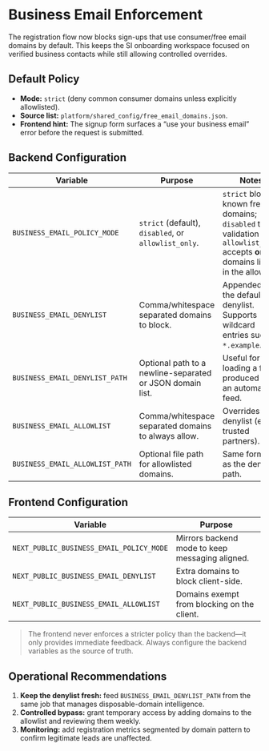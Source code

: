 # Business Email Enforcement

The registration flow now blocks sign-ups that use consumer/free email domains by default. This keeps the SI onboarding workspace focused on verified business contacts while still allowing controlled overrides.

## Default Policy

- **Mode:** `strict` (deny common consumer domains unless explicitly allowlisted).
- **Source list:** `platform/shared_config/free_email_domains.json`.
- **Frontend hint:** The signup form surfaces a “use your business email” error before the request is submitted.

## Backend Configuration

| Variable | Purpose | Notes |
|----------|---------|-------|
| `BUSINESS_EMAIL_POLICY_MODE` | `strict` (default), `disabled`, or `allowlist_only`. | `strict` blocks known free domains; `disabled` turns validation off; `allowlist_only` accepts **only** domains listed in the allowlist. |
| `BUSINESS_EMAIL_DENYLIST` | Comma/whitespace separated domains to block. | Appended to the default denylist. Supports wildcard entries such as `*.example`. |
| `BUSINESS_EMAIL_DENYLIST_PATH` | Optional path to a newline-separated or JSON domain list. | Useful for loading a file produced by an automated feed. |
| `BUSINESS_EMAIL_ALLOWLIST` | Comma/whitespace separated domains to always allow. | Overrides the denylist (e.g., trusted partners). |
| `BUSINESS_EMAIL_ALLOWLIST_PATH` | Optional file path for allowlisted domains. | Same format as the denylist path. |

## Frontend Configuration

| Variable | Purpose |
|----------|---------|
| `NEXT_PUBLIC_BUSINESS_EMAIL_POLICY_MODE` | Mirrors backend mode to keep messaging aligned. |
| `NEXT_PUBLIC_BUSINESS_EMAIL_DENYLIST` | Extra domains to block client-side. |
| `NEXT_PUBLIC_BUSINESS_EMAIL_ALLOWLIST` | Domains exempt from blocking on the client. |

> The frontend never enforces a stricter policy than the backend—it only provides immediate feedback. Always configure the backend variables as the source of truth.

## Operational Recommendations

1. **Keep the denylist fresh:** feed `BUSINESS_EMAIL_DENYLIST_PATH` from the same job that manages disposable-domain intelligence.
2. **Controlled bypass:** grant temporary access by adding domains to the allowlist and reviewing them weekly.
3. **Monitoring:** add registration metrics segmented by domain pattern to confirm legitimate leads are unaffected.
